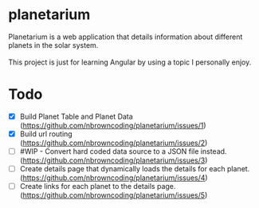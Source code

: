 # planetarium
Planetarium is a web application that details information about different planets in the solar system.
<br/>
<br/>
This project is just for learning Angular by using a topic I personally enjoy.

# Todo
- [x] Build Planet Table and Planet Data (https://github.com/nbrowncoding/planetarium/issues/1)
- [x] Build url routing (https://github.com/nbrowncoding/planetarium/issues/2)
- [ ] #WIP - Convert hard coded data source to a JSON file instead. (https://github.com/nbrowncoding/planetarium/issues/3)
- [ ] Create details page that dynamically loads the details for each planet. (https://github.com/nbrowncoding/planetarium/issues/4)
- [ ] Create links for each planet to the details page. (https://github.com/nbrowncoding/planetarium/issues/5)

